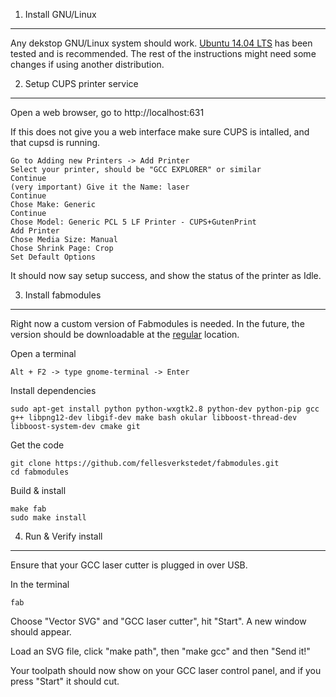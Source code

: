 
1. Install GNU/Linux
-----------------------

Any dekstop GNU/Linux system should work.
[Ubuntu 14.04 LTS](http://releases.ubuntu.com/14.04/) has been tested and is recommended.
The rest of the instructions might need some changes if using another distribution.

2. Setup CUPS printer service
-------------------------

Open a web browser, go to http://localhost:631

If this does not give you a web interface make sure CUPS is intalled, and that cupsd is running.

    Go to Adding new Printers -> Add Printer
    Select your printer, should be "GCC EXPLORER" or similar
    Continue
    (very important) Give it the Name: laser
    Continue
    Chose Make: Generic
    Continue
    Chose Model: Generic PCL 5 LF Printer - CUPS+GutenPrint
    Add Printer
    Chose Media Size: Manual
    Chose Shrink Page: Crop
    Set Default Options

It should now say setup success, and show the status of the printer as Idle.
    

3. Install fabmodules
-------------------

Right now a custom version of Fabmodules is needed. In the future,
the version should be downloadable at the [regular](http://kokompe.cba.mit.edu/downloads.html) location.

Open a terminal

    Alt + F2 -> type gnome-terminal -> Enter

Install dependencies

    sudo apt-get install python python-wxgtk2.8 python-dev python-pip gcc g++ libpng12-dev libgif-dev make bash okular libboost-thread-dev libboost-system-dev cmake git

Get the code

    git clone https://github.com/fellesverkstedet/fabmodules.git
    cd fabmodules

Build & install

    make fab
    sudo make install

4. Run & Verify install
---------------------

Ensure that your GCC laser cutter is plugged in over USB.

In the terminal

    fab

Choose "Vector SVG" and "GCC laser cutter", hit "Start".
A new window should appear.

Load an SVG file, click "make path", then "make gcc" and then "Send it!"

Your toolpath should now show on your GCC laser control panel,
and if you press "Start" it should cut.

